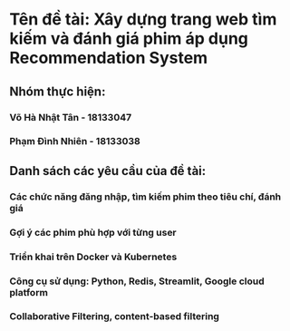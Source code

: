# Tên đề tài: Xây dựng trang web tìm kiếm và đánh giá phim áp dụng Recommendation System
## Nhóm thực hiện:
### Võ Hà Nhật Tân - 18133047
### Phạm Đình Nhiên - 18133038
## Danh sách các yêu cầu của đề tài:
### Các chức năng đăng nhập, tìm kiếm phim theo tiêu chí, đánh giá
### Gợi ý các phim phù hợp với từng user
### Triển khai trên Docker và Kubernetes
### Công cụ sử dụng: Python, Redis, Streamlit, Google cloud platform
### Collaborative Filtering, content-based filtering
